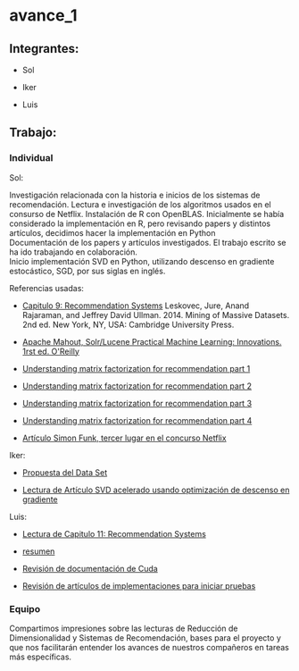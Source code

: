 # avance_1

## Integrantes:

* Sol

* Iker

* Luis

## Trabajo:

### Individual

Sol: 

Investigación relacionada con la historia e inicios de los sistemas de recomendación.
Lectura e investigación de los algoritmos usados en el consurso de Netflix. 
Instalación de R con OpenBLAS.
Inicialmente se había considerado la implementación en R, pero revisando papers y distintos artículos, decidimos hacer la implementación en Python   
Documentación de los papers y artículos investigados. El trabajo escrito se ha ido trabajando en colaboración.  
Inicio implementación SVD en Python, utilizando descenso en gradiente estocástico, SGD, por sus siglas en inglés.

Referencias usadas:
* [Capitulo 9: Recommendation Systems](http://www.mmds.org.) Leskovec, Jure, Anand Rajaraman, and Jeffrey David Ullman. 2014. Mining of Massive Datasets. 2nd ed. New York, NY, USA: Cambridge University Press. 

* [Apache Mahout, Solr/Lucene Practical Machine Learning: Innovations. 1rst ed. O'Reilly](http://shop.oreilly.com/product/0636920033172.do)

* [Understanding matrix factorization for recommendation part 1](http://nicolas-hug.com/blog/matrix_facto_1)

* [Understanding matrix factorization for recommendation part 2](http://nicolas-hug.com/blog/matrix_facto_2)

* [Understanding matrix factorization for recommendation part 3](http://nicolas-hug.com/blog/matrix_facto_3)

* [Understanding matrix factorization for recommendation part 4](http://nicolas-hug.com/blog/matrix_facto_4)

* [Artículo Simon Funk, tercer lugar en el concurso Netflix](https://sifter.org/simon/journal/20061211.html)


Iker:

* [Propuesta del Data Set](https://github.com/luis58/recommendation_algorithms/blob/master/documentaci%C3%B3n/MNO%20-%20Proyecto%20Final.docx)

* [Lectura de Artículo SVD acelerado usando optimización de descenso en gradiente](https://www.sciencedirect.com/science/article/pii/S1319157818300636)




Luis:

* [Lectura de Capitulo 11: Recommendation Systems](http://infolab.stanford.edu/~ullman/mmds/ch11.pdf)

* [resumen](https://github.com/luis58/recommendation_algorithms/blob/master/documentaci%C3%B3n/Reducci%C3%B3n%20de%20dimensionalidad%20(Leskovec).docx) 

* [Revisión de documentación de Cuda](https://docs.nvidia.com/cuda/cusolver/index.html#gesvda-example1)

* [Revisión de artículos de implementaciones para iniciar pruebas](http://cdn.iiit.ac.in/cdn/cvit.iiit.ac.in/images/ConferencePapers/2009/Sheetal09Singular.pdf)




### Equipo

Compartimos impresiones sobre las lecturas de Reducción de Dimensionalidad y Sistemas de Recomendación, bases para el proyecto y que nos facilitarán entender los avances de nuestros compañeros en tareas más específicas.




